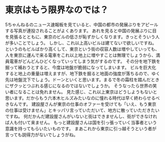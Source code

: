# 東京はもう限界なのでは？
5ちゃんねるのニュース速報板を見ていると、中国の都市の発展ぶりをアピールする写真が連投されることがよくあります。
あれを見ると中国の発展ぶりに目を見張るとともに、東京のビルの低さが恥ずかしくなります。きっとそういう人が多いことでしょう。
しかし、これ以上高いビルは建てないで欲しいですね。
というのもビルばかり高くして、東京という街の収容人数は増やしていっても、人を東京に運んで来る電車をこれ以上地上に増やすことは無理でしょうから、満員電車がどんどんひどくなっていってしまう気がするのです。
その分を地下鉄を掘って補おうとすると、今度は地盤が脆弱になってしまいます。
ビルを巨大化すると地上の重量は増えますが、地下鉄を掘ると地面の強度が落ちるので、ゆく先は地盤沈下でしょう。ドーンといくと思います。まるで冬の霜柱を踏んだときにザクッとつぶれる感じになるのではないでしょうか。
そうなったら世界の笑い者になることは免れません。
見た感じ、これ以上東京はどうしようもないと思います。だからもう六本木ヒルズみたいなのに憧れる時代は早く終わらせるべきなんです。
建設屋さんが東京の仕事のオファーを受けても「いえ、もう東京の仕事は受けません」とキッパリ言っていただいて、地方に散っていただきたいですね。
何だかんだ建設屋さんがいないと街はできませんし、街ができなければ人も付いて来ません。
もっと建設屋さんは国を引っ張っていく当事者という意識を持ってもらいたいものです。
まあこれから東京に引っ越そうという者が言っても説得力がないでしょうがね。

